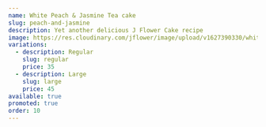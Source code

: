 ```yaml
---
name: White Peach & Jasmine Tea cake
slug: peach-and-jasmine
description: Yet another delicious J Flower Cake recipe
image: https://res.cloudinary.com/jflower/image/upload/v1627390330/white-peach-jasmine_pjnhhs.jpg
variations:
  - description: Regular
    slug: regular
    price: 35
  - description: Large
    slug: large
    price: 45
available: true
promoted: true
order: 10
---
```

